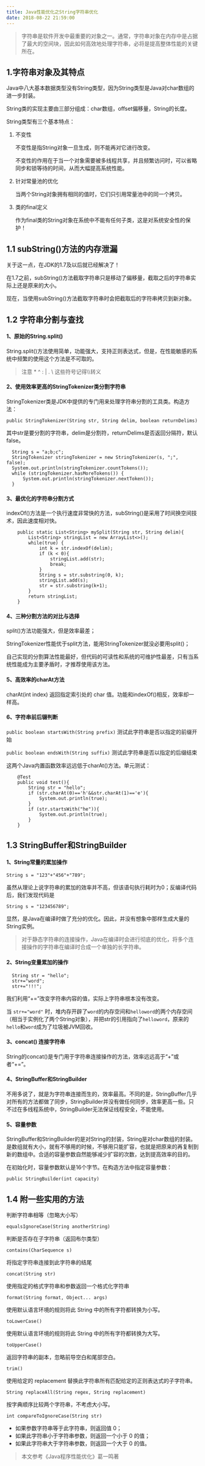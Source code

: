 ```yaml
---
title: Java性能优化之String字符串优化
date: 2018-08-22 21:59:00
---
```

> 字符串是软件开发中最重要的对象之一。通常，字符串对象在内存中是占据了最大的空间块，因此如何高效地处理字符串，必将是提高整体性能的关键所在。

## 1.字符串对象及其特点

Java中八大基本数据类型没有String类型，因为String类型是Java对char数组的进一步封装。

String类的实现主要由三部分组成：char数组，offset偏移量，String的长度。

String类型有三个基本特点：

1. 不变性

   不变性是指String对象一旦生成，则不能再对它进行改变。

   不变性的作用在于当一个对象需要被多线程共享，并且频繁访问时，可以省略同步和锁等待的时间，从而大幅提高系统性能。

2. 针对常量池的优化

   当两个String对象拥有相同的值时，它们只引用常量池中的同一个拷贝。

3. 类的final定义

   作为final类的String对象在系统中不能有任何子类，这是对系统安全性的保护！

## 1.1 subString()方法的内存泄漏

关于这一点，在JDK的1.7及以后就已经解决了！

在1.7之前，subString()方法截取字符串只是移动了偏移量，截取之后的字符串实际上还是原来的大小。

现在，当使用subString()方法截取字符串时会把截取后的字符串拷贝到新对象。

## 1.2 字符串分割与查找

#### 1、原始的String.split()

String.split()方法使用简单，功能强大，支持正则表达式，但是，在性能敏感的系统中频繁的使用这个方法是不可取的。

> 注意 * ^ : | . \ 这些符号记得\\\转义

#### 2、使用效率更高的StringTokenizer类分割字符串

StringTokenizer类是JDK中提供的专门用来处理字符串分割的工具类。构造方法：

```
public StringTokenizer(String str, String delim, boolean returnDelims) 
```
其中str是要分割的字符串，delim是分割符，returnDelims是否返回分隔符，默认false。
```
  String s = "a;b;c";
  StringTokenizer stringTokenizer = new StringTokenizer(s, ";", false);
  System.out.println(stringTokenizer.countTokens());
  while (stringTokenizer.hasMoreTokens()) {
      System.out.println(stringTokenizer.nextToken());
  }
```

#### 3、最优化的字符串分割方式

indexOf()方法是一个执行速度非常快的方法，subString()是采用了时间换空间技术，因此速度相对快。

```
    public static List<String> mySplit(String str, String delim){
        List<String> stringList = new ArrayList<>();
        while(true) {
            int k = str.indexOf(delim);
            if (k < 0){
                stringList.add(str);
                break;
            }
            String s = str.substring(0, k);
            stringList.add(s);
            str = str.substring(k+1);
        }
        return stringList;
    }
```

#### 4、三种分割方法的对比与选择

split()方法功能强大，但是效率最差；

StringTokenizer性能优于split方法，能用StringTokenizer就没必要用split()；

自己实现的分割算法性能最好，但代码的可读性和系统的可维护性最差，只有当系统性能成为主要矛盾时，才推荐使用该方法。

#### 5、高效率的charAt方法

charAt(int index) 返回指定索引处的 char 值。功能和indexOf()相反，效率却一样高。

#### 6、字符串前后辍判断

`public boolean startsWith(String prefix)`         测试此字符串是否以指定的前缀开始

`public boolean endsWith(String suffix)`             测试此字符串是否以指定的后缀结束

这两个Java内置函数效率远远低于charAt()方法。单元测试：

```
    @Test
    public void test(){
        String str = "hello";
        if (str.charAt(0)=='h'&&str.charAt(1)=='e'){
            System.out.println(true);
        }
        if (str.startsWith("he")){
            System.out.println(true);
        }
    }
```

## 1.3 StringBuffer和StringBuilder

#### 1、String常量的累加操作

```
String s = "123"+"456"+"789";
```

虽然从理论上说字符串的累加的效率并不高，但该语句执行耗时为0；反编译代码后，我们发现代码是

```
String s = "123456789";
```

显然，是Java在编译时做了充分的优化。因此，并没有想象中那样生成大量的String实例。

> 对于静态字符串的连接操作，Java在编译时会进行彻底的优化，将多个连接操作的字符串在编译时合成一个单独的长字符串。

#### 2、String变量累加的操作

      String str = "hello";
      str+="word";
      str+="!!!";
我们利用“+=”改变字符串内容的值，实际上字符串根本没有改变。

当 `str+="word"` 时，堆内存开辟了`word`的内存空间和`helloword`的两个内存空间（相当于实例化了两个String对象），并把str的引用指向了`helloword`，原来的`hello`和`word`成为了垃圾被JVM回收。

#### 3、concat() 连接字符串

String的concat()是专门用于字符串连接操作的方法，效率远远高于“+”或者“+=”。

#### 4、StringBuffer和StringBuilder

不用多说了，就是为字符串连接而生的，效率最高。不同的是，StringBuffer几乎对所有的方法都做了同步，StringBuilder并没有做任何同步，效率更高一些。只不过在多线程系统中，StringBuilder无法保证线程安全，不能使用。

#### 5、容量参数

StringBuffer和StringBuilder的是对String的封装，String是对char数组的封装。是数组就有大小，就有不够用的时候，不够用只能扩容，也就是把原来的再复制到新的数组中。合适的容量参数自然能够减少扩容的次数，达到提高效率的目的。

在初始化时，容量参数默认是16个字节。在构造方法中指定容量参数：

```
public StringBuilder(int capacity) 
```

## 1.4 附一些实用的方法

判断字符串相等（忽略大小写）

```
equalsIgnoreCase(String anotherString)
```

判断是否存在子字符串（返回布尔类型）

```
contains(CharSequence s)
```

 将指定字符串连接到此字符串的结尾

```
concat(String str)
```

使用指定的格式字符串和参数返回一个格式化字符串

```
format(String format, Object... args)
```
使用默认语言环境的规则将此 String 中的所有字符都转换为小写。
```
toLowerCase() 
```
使用默认语言环境的规则将此 String 中的所有字符都转换为大写。
```
toUpperCase() 
```
返回字符串的副本，忽略前导空白和尾部空白。
```
trim() 
```
使用给定的 replacement 替换此字符串所有匹配给定的正则表达式的子字符串。

```
String replaceAll(String regex, String replacement)
```
按字典顺序比较两个字符串，不考虑大小写。
```
int compareToIgnoreCase(String str)
```

- 如果参数字符串等于此字符串，则返回值 0；
- 如果此字符串小于字符串参数，则返回一个小于 0 的值；
- 如果此字符串大于字符串参数，则返回一个大于 0 的值。






> 本文参考《Java程序性能优化》葛一鸣著